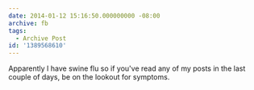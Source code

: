 ```yaml
---
date: 2014-01-12 15:16:50.000000000 -08:00
archive: fb
tags: 
  - Archive Post
id: '1389568610'
---
```


Apparently I have swine flu so if you've read any of my posts in the last couple of days, be on the lookout for symptoms.
